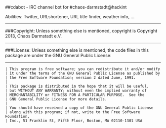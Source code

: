 
##cdabot - IRC channel bot for #chaos-darmstadt@hackint

Abilities: Twitter, URLshortener, URL title finder, weather info, ...

----

###Copyright:
Unless something else is mentioned, copyright is
Copyright 2013, Chaos Darmstadt e.V.

----

###License:
Unless something else is mentioned, the code files in this package are under
the GNU General Public License:

----

    | This program is free software; you can redistribute it and/or modify
    | it under the terms of the GNU General Public License as published by
    | the Free Software Foundation; version 2 dated June, 1991.
    |
    | This package is distributed in the hope that it will be useful,
    | but WITHOUT ANY WARRANTY; without even the implied warranty of
    | MERCHANTABILITY or FITNESS FOR A PARTICULAR PURPOSE.  See the
    | GNU General Public License for more details.
    |
    | You should have received a copy of the GNU General Public License
    | along with this program; if not, write to the Free Software Foundation,
    | Inc., 51 Franklin St, Fifth Floor, Boston, MA 02110-1301 USA


